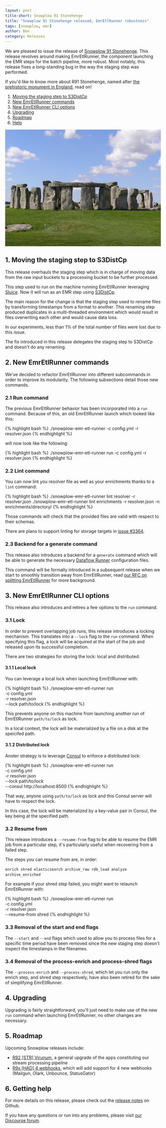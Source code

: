 ```yaml
---
layout: post
title-short: Snowplow 91 Stonehenge
title: "Snowplow 91 Stonehenge released, EmrEtlRunner robustness"
tags: [snowplow, emr]
author: Ben
category: Releases
---
```


We are pleased to issue the release of [Snowplow 91 Stonehenge][snowplow-release]. This release
revolves around making EmrEtlRunner, the component launching the EMR steps for the batch pipeline,
more robust. Most notably, this release fixes a long-standing bug in the way the staging step was
performed.

If you'd like to know more about R91 Stonehenge, named after
[the prehistoric monument in England][stonehenge], read on!

1. [Moving the staging step to S3DistCp](/blog/2017/08/10/snowplow-r91-stonehenge-released-emr-etl-runner-robustness#staging)
2. [New EmrEtlRunner commands](/blog/2017/08/10/snowplow-r91-stonehenge-released-emr-etl-runner-robustness#commands)
3. [New EmrEtlRunner CLI options](/blog/2017/08/10/snowplow-r91-stonehenge-released-emr-etl-runner-robustness#cli-options)
4. [Upgrading](/blog/2017/08/10/snowplow-r91-stonehenge-released-emr-etl-runner-robustness#upgrading)
5. [Roadmap](/blog/2017/08/10/snowplow-r91-stonehenge-released-emr-etl-runner-robustness#roadmap)
6. [Help](/blog/2017/08/10/snowplow-r91-stonehenge-released-emr-etl-runner-robustness#help)

![stonehenge][stonehenge-img]

<!--more-->

<h2 id="staging">1. Moving the staging step to S3DistCp</h2>

This release overhauls the staging step which is in charge of moving data from the raw input buckets
to a processing bucket to be further processed.

This step used to run on the machine running EmrEtlRunner leveraging [Sluice][sluice]. Now it will
run as an EMR step using [S3DistCp][s3-dist-cp].

The main reason for the change is that the staging step used to rename files by transforming
timestamps from a format to another. This renaming step produced duplicates in a multi-threaded
environment which would result in files overwriting each other and would cause data loss.

In our experiments, less than 1% of the total number of files were lost due to this issue.

The fix introduced in this release delegates the staging step to S3DistCp and doesn't do any
renaming.

<h2 id="commands">2. New EmrEtlRunner commands</h2>

We've decided to refactor EmrEtlRunner into different subcommands in order to improve its
modularity. The following subsections detail those new commands.

<h3 id="run">2.1 Run command</h3>

The previous EmrEtlRunner behavior has been incorporated into a `run` command. Because of this, an
old EmrEtlRunner launch which looked like this:

{% highlight bash %}
./snowplow-emr-etl-runner -c config.yml -r resolver.json
{% endhighlight %}

will now look like the following:

{% highlight bash %}
./snowplow-emr-etl-runner run -c config.yml -r resolver.json
{% endhighlight %}

<h3 id="lint">2.2 Lint command</h3>

You can now lint you resolver file as well as your enrichments thanks to a `lint` command:

{% highlight bash %}
./snowplow-emr-etl-runner lint resolver    -r resolver.json
./snowplow-emr-etl-runner lint enrichments -r resolver.json -n enrichments/directory/
{% endhighlight %}

Those commands will check that the provided files are valid with respect to their schemas.

There are plans to support linting for storage targets in [issue #3364][i3364].

<h3 id="generate">2.3 Backend for a generate command</h3>

This release also introduces a backend for a `generate` command which will be able to
generate the necessary [Dataflow Runner][df-runner] configuration files.

This command will be formally introduced in a subsequent release when we start to smoothly
transition away from EmrEtlRunner, read [our RFC on splitting EmrEtlRunner][eer-rfc] for more
background.

<h2 id="cli-options">3. New EmrEtlRunner CLI options</h2>

This release also introduces and retires a few options to the `run` command.

<h3 id="lock">3.1 Lock</h3>

In order to prevent overlapping job runs, this release introduces a locking mechanism. This
translates into a `--lock` flag to the `run` command. When specifying this flag, a lock will
be acquired at the start of the job and released upon its successful completion.

There are two strategies for storing the lock: local and distributed.

<h4 id="local-lock">3.1.1 Local lock</h4>

You can leverage a local lock when launching EmrEtlRunner with:

{% highlight bash %}
./snowplow-emr-etl-runner run \
  -c     config.yml \
  -r     resolver.json \
  --lock path/to/lock
{% endhighlight %}

This prevents anyone on this machine from launching another run of EmrEtlRunner `path/to/lock` as
lock.

In a local context, the lock will be materialized by a file on a disk at the speicifed path.

<h4 id="distributed-lock">3.1.2 Distributed lock</h4>

Anoter strategy is to leverage [Consul][consul] to enforce a distributed lock:

{% highlight bash %}
./snowplow-emr-etl-runner run \
  -c       config.yml \
  -r       resolver.json \
  --lock   path/to/lock \
  --consul http://localhost:8500
{% endhighlight %}

That way, anyone using `path/to/lock` as lock and this Consul server will have to respect the lock.

In this case, the lock will be materialized by a key-value pair in Consul, the key being at the
specified path.

<h3 id="resume-from">3.2 Resume from</h3>

This release introduces a `--resume-from` flag to be able to resume the EMR job from a particular
step, it's particularly useful when recovering from a failed step.

The steps you can resume from are, in order:

`enrich shred elasticsearch archive_raw rdb_load analyze archive_enriched`

For example if your shred step failed, you might want to relaunch EmrEtlRunner with:

{% highlight bash %}
./snowplow-emr-etl-runner run \
  -c            config.yml \
  -r            resolver.json \
  --resume-from shred
{% endhighlight %}

<h3 id="start-end">3.3 Removal of the start and end flags</h3>

The `--start` and `--end` flags which used to allow you to process files for a specific time period
have been removed since the new staging step doesn't inspect the timestamps in the filenames.

<h3 id="enrich-shred">3.4 Removal of the process-enrich and process-shred flags</h3>

The `--process-enrich` and `--process-shred`, which let you run only the enrich step, and shred step
respectively, have also been retired for the sake of simplifying EmrEtlRunner.

<h2 id="upgrading">4. Upgrading</h2>

Upgrading is fairly straightforward, you'll just need to make use of the new `run` command when
launching EmrEtlRunner, no other changes are necessary.

<h2 id="roadmap">5. Roadmap</h2>

Upcoming Snowplow releases include:

* [R92 [STR] Virunum][r92], a general upgrade of the apps constituting our stream processing
pipeline
* [R9x [HAD] 4 webhooks][r9x-webhooks], which will add support for 4 new webhooks (Mailgun, Olark, Unbounce, StatusGator)

<h2 id="help">6. Getting help</h2>

For more details on this release, please check out the [release notes][snowplow-release] on Github.

If you have any questions or run into any problems, please visit [our Discourse forum][discourse].

[snowplow-release]: https://github.com/snowplow/snowplow/releases/r91-stonehenge

[stonehenge]: https://en.wikipedia.org/wiki/Stonehenge
[stonehenge-img]: /assets/img/blog/2017/08/stonehenge.jpg

[sluice]: https://github.com/snowplow/sluice
[df-runner]: https://github.com/snowplow/dataflow-runner

[eer-rfc]: http://discourse.snowplowanalytics.com/t/splitting-emretlrunner-into-snowplowctl-and-dataflow-runner/350
[discourse]: http://discourse.snowplowanalytics.com/

[i3364]: https://github.com/snowplow/snowplow/issues/3364

[r92]: https://github.com/snowplow/snowplow/milestone/135
[r9x-webhooks]: https://github.com/snowplow/snowplow/milestone/129

[s3-dist-cp]: http://docs.aws.amazon.com/emr/latest/ReleaseGuide/UsingEMR_s3distcp.html
[consul]: https://www.consul.io
